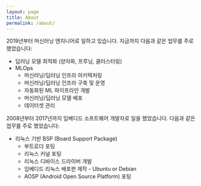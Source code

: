 ```yaml
---
layout: page
title: About
permalink: /about/
---
```


2019년부터 머신러닝 엔지니어로 일하고 있습니다. 지금까지 다음과 같은 업무를 주로 했었습니다:

- 딥러닝 모델 최적화 (양자화, 프루닝, 클러스터링)
- MLOps
  - 머신러닝/딥러닝 인프라 아키텍처링
  - 머신러닝/딥러닝 인프라 구축 및 운영
  - 자동화된 ML 파이프라인 개발
  - 머신러닝/딥러닝 모델 배포
  - 데이터셋 관리

2008년부터 2017년까지 임베디드 소프트웨어 개발자로 일을 했었습니다. 다음과 같은 업무를 주로 했었습니다:

- 리눅스 기반 BSP (Board Support Package)
  - 부트로더 포팅
  - 리눅스 커널 포팅
  - 리눅스 디바이스 드라이버 개발
  - 임베디드 리눅스 배포판 제작 - Ubuntu or Debian
  - AOSP (Android Open Source Platform) 포팅
